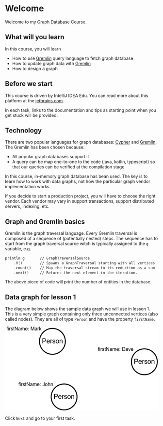 # Welcome

Welcome to my Graph Database Course.

## What will you learn

In this course, you will learn

- How to use [Gremlin](https://tinkerpop.apache.org/gremlin.html) query language to fetch graph database
- How to update graph data with [Gremlin](https://tinkerpop.apache.org/gremlin.html)
- How to design a graph

## Before we start

This course is driven by IntelliJ IDEA Edu.
You can read more about this platform at the [jetbrains.com](https://www.jetbrains.com/help/idea/product-educational-tools.html).

In each task, links to the documentation and tips as starting point when you get stuck will be provided.

## Technology

There are two popular languages for graph databases:
[Cypher](https://neo4j.com/developer/cypher/) and [Gremlin](https://tinkerpop.apache.org/gremlin.html).
The Gremlin has been chosen because:

- All popular graph databases support it
- A query can be map one-to-one to the code (java, kotlin, typescript) so that our queries can be verified at the compilation stage

In this course, in-memory graph database has bean used.
The key is to learn how to work with data graphs, not how the particular graph vendor implementation works.

If you decide to start a production project, you will have to choose the right vendor.
Each vendor may vary in support transactions, support distributed servers, indexing, etc.

## Graph and Gremlin basics

Gremlin is the graph traversal language.
Every Gremlin traversal is composed of a sequence of (potentially nested) steps.
The sequence has to start from the graph traversal source witch is typically assigned to the `g` variable, e.g.
```
println g       // GraphTraversalSource
    .V()        // Spawns a GraphTraversal starting with all vertices
    .count()    // Map the traversal stream to its reduction as a sum
    .next()     // Returns the next element in the iteration.
```
The above piece of code will print the number of entities in the database.

## Data graph for lesson 1

The diagram below shows the sample data graph we will use in lesson 1.
This is a very simple graph containing only three unconnected vertices (also called nodes).
They are all of type `Person` and have the property `firstName`.

![Data graph](../resources/dataGraph.png)

Click `Next` and go to your first task.
